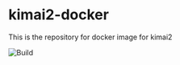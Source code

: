 # kimai2-docker
This is the repository for docker image for kimai2

![Build](https://api.travis-ci.com/kevinkdev/kimai2-docker.svg)
